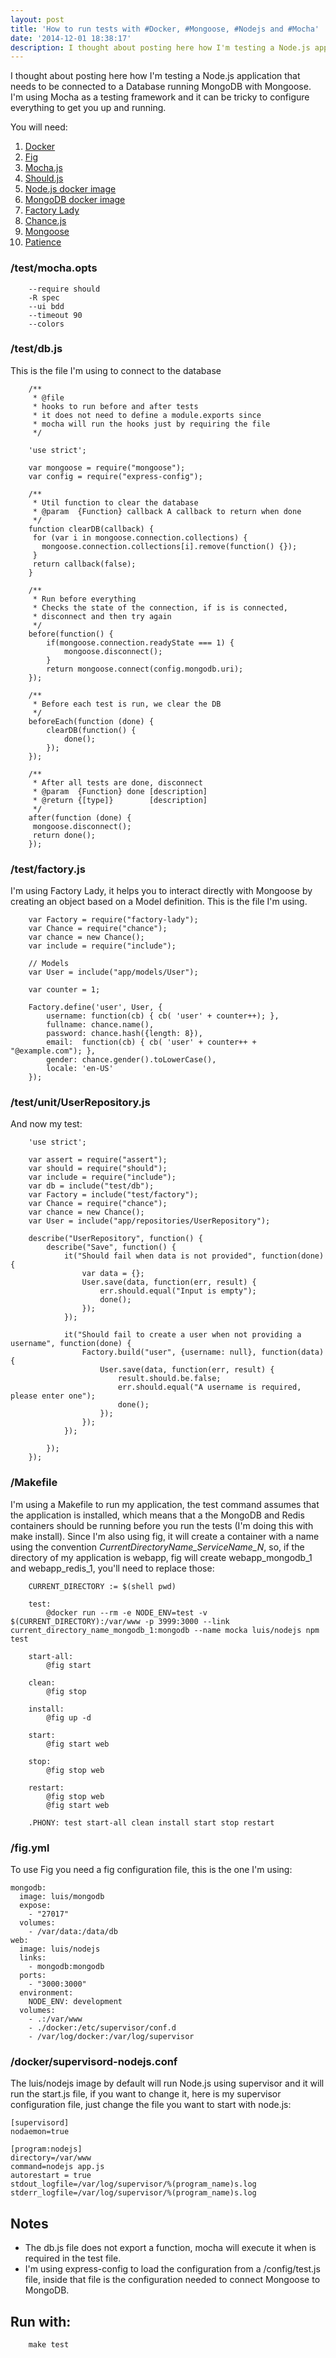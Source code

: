 ```yaml
---
layout: post
title: 'How to run tests with #Docker, #Mongoose, #Nodejs and #Mocha'
date: '2014-12-01 18:38:17'
description: I thought about posting here how I'm testing a Node.js application that needs to be connected to a Database running MongoDB with Mongoose. I'm using Mocha as a testing framework and it can be tricky to configure everything to get you up and running.
---
```


I thought about posting here how I'm testing a Node.js application that needs to be connected to a Database running MongoDB with Mongoose. I'm using Mocha as a testing framework and it can be tricky to configure everything to get you up and running.

You will need:

1. [Docker](http://docker.com)
2. [Fig](http://www.fig.sh/)
3. [Mocha.js](http://mochajs.org/)
4. [Should.js](https://github.com/shouldjs/should.js)
5. [Node.js docker image](https://registry.hub.docker.com/u/luis/nodejs/)
6. [MongoDB docker image](https://registry.hub.docker.com/u/luis/mongodb/)
7. [Factory Lady](https://github.com/petejkim/factory-lady)
8. [Chance.js](http://chancejs.com/)
9. [Mongoose](http://mongoosejs.com/)
10. [Patience](http://en.wikipedia.org/wiki/Patience)


### /test/mocha.opts


		--require should
		-R spec
		--ui bdd
		--timeout 90
		--colors

### /test/db.js
This is the file I'm using to connect to the database


		/**
		 * @file
		 * hooks to run before and after tests
		 * it does not need to define a module.exports since
		 * mocha will run the hooks just by requiring the file
		 */

		'use strict';

		var mongoose = require("mongoose");
		var config = require("express-config");

		/**
		 * Util function to clear the database
		 * @param  {Function} callback A callback to return when done
		 */
		function clearDB(callback) {
		 for (var i in mongoose.connection.collections) {
		   mongoose.connection.collections[i].remove(function() {});
		 }
		 return callback(false);
		}

		/**
		 * Run before everything
		 * Checks the state of the connection, if is is connected,
		 * disconnect and then try again
		 */
		before(function() {
			if(mongoose.connection.readyState === 1) {
				mongoose.disconnect();
			}
			return mongoose.connect(config.mongodb.uri);
		});

		/**
		 * Before each test is run, we clear the DB
		 */
		beforeEach(function (done) {
			clearDB(function() {
				done();
			});
		});

		/**
		 * After all tests are done, disconnect
		 * @param  {Function} done [description]
		 * @return {[type]}        [description]
		 */
		after(function (done) {
		 mongoose.disconnect();
		 return done();
		});


### /test/factory.js
I'm using Factory Lady, it helps you to interact directly with Mongoose by creating an object based on a Model definition. This is the file I'm using.


		var Factory = require("factory-lady");
		var Chance = require("chance");
		var chance = new Chance();
		var include = require("include");

		// Models
		var User = include("app/models/User");

        var counter = 1;

		Factory.define('user', User, {
        	username: function(cb) { cb( 'user' + counter++); },
            fullname: chance.name(),
            password: chance.hash({length: 8}),
            email:  function(cb) { cb( 'user' + counter++ + "@example.com"); },
            gender: chance.gender().toLowerCase(),
            locale: 'en-US'
        });

### /test/unit/UserRepository.js
And now my test:

		'use strict';

		var assert = require("assert");
		var should = require("should");
		var include = require("include");
		var db = include("test/db");
		var Factory = include("test/factory");
		var Chance = require("chance");
		var chance = new Chance();
		var User = include("app/repositories/UserRepository");

		describe("UserRepository", function() {
			describe("Save", function() {
				it("Should fail when data is not provided", function(done) {
					var data = {};
					User.save(data, function(err, result) {
						err.should.equal("Input is empty");
						done();
					});
				});

				it("Should fail to create a user when not providing a username", function(done) {
					Factory.build("user", {username: null}, function(data) {
						User.save(data, function(err, result) {
							result.should.be.false;
							err.should.equal("A username is required, please enter one");
							done();
						});
					});
				});

			});
		});

### /Makefile
I'm using a Makefile to run my application, the test command assumes that the application is installed, which means that a the MongoDB and Redis containers should be running before you run the tests (I'm doing this with make install). Since I'm also using fig, it will create a container with a name using the convention *CurrentDirectoryName_ServiceName_N*, so, if the directory of my application is webapp, fig will create webapp_mongodb_1 and webapp_redis_1, you'll need to replace those:


		CURRENT_DIRECTORY := $(shell pwd)

		test:
			@docker run --rm -e NODE_ENV=test -v $(CURRENT_DIRECTORY):/var/www -p 3999:3000 --link current_directory_name_mongodb_1:mongodb --name mocka luis/nodejs npm test

		start-all:
			@fig start

        clean:
			@fig stop

		install:
			@fig up -d

		start:
			@fig start web

		stop:
			@fig stop web

		restart:
			@fig stop web
			@fig start web

		.PHONY: test start-all clean install start stop restart

### /fig.yml
To use Fig you need a fig configuration file, this is the one I'm using:

    mongodb:
      image: luis/mongodb
      expose:
        - "27017"
      volumes:
        - /var/data:/data/db
    web:
      image: luis/nodejs
      links:
        - mongodb:mongodb
      ports:
        - "3000:3000"
      environment:
        NODE_ENV: development
      volumes:
        - .:/var/www
        - ./docker:/etc/supervisor/conf.d
        - /var/log/docker:/var/log/supervisor


### /docker/supervisord-nodejs.conf
The luis/nodejs image by default will run Node.js using supervisor and it will run the start.js file, if you want to change it, here is my supervisor configuration file, just change the file you want to start with node.js:

    [supervisord]
    nodaemon=true

    [program:nodejs]
    directory=/var/www
    command=nodejs app.js
    autorestart = true
    stdout_logfile=/var/log/supervisor/%(program_name)s.log
    stderr_logfile=/var/log/supervisor/%(program_name)s.log

## Notes
- The db.js file does not export a function, mocha will execute it when is required in the test file.
- I'm using express-config to load the configuration from a /config/test.js file, inside that file is the configuration needed to connect Mongoose to MongoDB.

## Run with:

		make test
